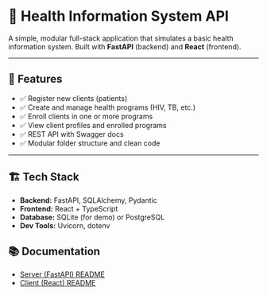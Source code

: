 # 🏥 Health Information System API

A simple, modular full-stack application that simulates a basic health information system. Built with **FastAPI** (backend) and **React** (frontend).

---

## 📌 Features

- ✅ Register new clients (patients)
- ✅ Create and manage health programs (HIV, TB, etc.)
- ✅ Enroll clients in one or more programs
- ✅ View client profiles and enrolled programs
- ✅ REST API with Swagger docs
- ✅ Modular folder structure and clean code

---

## 🏗️ Tech Stack

- **Backend:** FastAPI, SQLAlchemy, Pydantic
- **Frontend:** React + TypeScript 
- **Database:** SQLite (for demo) or PostgreSQL
- **Dev Tools:** Uvicorn, dotenv


## 📚 Documentation

- [Server (FastAPI) README](./server/README.md)
- [Client (React) README](./client/README.md)
